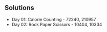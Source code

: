 ## Solutions 
* Day 01: Calorie Counting - 72240, 210957
* Day 02: Rock Paper Scissors - 10404, 10334
